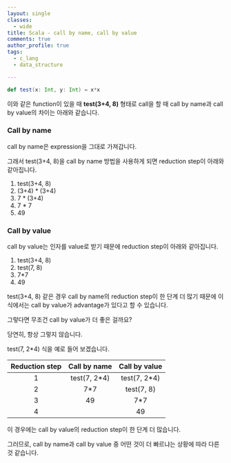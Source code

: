```yaml
---
layout: single
classes:
  - wide
title: Scala - call by name, call by value
comments: true
author_profile: true
tags:
  - c_lang
  - data_structure

---
```


```scala
def test(x: Int, y: Int) = x*x
```

이와 같은 function이 있을 때 **test(3+4, 8)** 형태로 call을 할 때 call by name과 call by value의 차이는 아래와 같습니다.

### Call by name

call by name은 expression을 그대로 가져갑니다.

그래서 test(3+4, 8)을 call by name 방법을 사용하게 되면 reduction step이 아래와 같아집니다.

1. test(3+4, 8)
2. (3+4) * (3+4)
3. 7 * (3+4)
4. 7 * 7
5. 49

### Call by value

call by value는 인자를 value로 받기 때문에 reduction step이 아래와 같아집니다.

1. test(3+4, 8)
2. test(7, 8)
3. 7*7
4. 49

test(3+4, 8) 같은 경우 call by name의 reduction step이 한 단계 더 많기 때문에 이 식에서는 call by value가 advantage가 있다고 할 수 있습니다.

그렇다면 무조건 call by value가 더 좋은 걸까요?

당연히, 항상 그렇지 않습니다.

test(7, 2*4) 식을 예로 들어 보겠습니다.

| Reduction step | Call by name | Call by value |
| :------------: | :----------: | :-----------: |
|       1        | test(7, 2*4) | test(7, 2*4)  |
|       2        |     7*7      |  test(7, 8)   |
|       3        |      49      |      7*7      |
|       4        |              |      49       |

이 경우에는 call by value의 reduction step이 한 단계 더 많습니다.

그러므로, call by name과 call by value 중 어떤 것이 더 빠르냐는 상황에 따라 다른 것 같습니다.